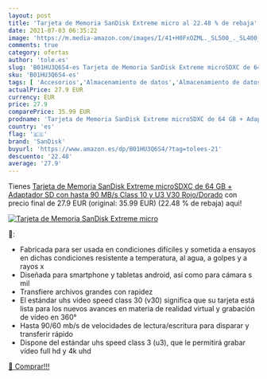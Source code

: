 ```yaml
---
layout: post
title: 'Tarjeta de Memoria SanDisk Extreme micro al 22.48 % de rebaja'
date: 2021-07-03 06:35:22
image: 'https://m.media-amazon.com/images/I/41+H0FxOZML._SL500_._SL400_.jpg'
comments: true
category: ofertas
author: 'tole.es'
slug: 'B01HU3Q6S4-es Tarjeta de Memoria SanDisk Extreme microSDXC de 64 GB +...'
sku: 'B01HU3Q6S4-es'
tags: [ 'Accesorios','Almacenamiento de datos','Almacenamiento de datos externo','Armarios y estanterías','Informática','Tarjetas de memoria','Tarjetas microSD','sandisk', ]
actualPrice: 27.9 EUR
currency: EUR
price: 27.9
comparePrice: 35.99 EUR
prodname: 'Tarjeta de Memoria SanDisk Extreme microSDXC de 64 GB + Adaptador SD con hasta 90 MB/s  Class 10 y U3  V30  Rojo/Dorado'
country: 'es'
flag: '🇪🇸'
brand: 'SanDisk'
buyurl: 'https://www.amazon.es/dp/B01HU3Q6S4/?tag=tolees-21'
descuento: '22.48'
average: '27.9'
---
```


Tienes [Tarjeta de Memoria SanDisk Extreme microSDXC de 64 GB + Adaptador SD con hasta 90 MB/s  Class 10 y U3  V30  Rojo/Dorado](https://www.amazon.es/dp/B01HU3Q6S4/?tag=tolees-21) con precio final de  27.9 EUR (original: 35.99 EUR) (22.48 %  de rebaja) aqui!

[![Tarjeta de Memoria SanDisk Extreme micro](https://m.media-amazon.com/images/I/41+H0FxOZML._SL500_._SL400_.jpg)](https://www.amazon.es/dp/B01HU3Q6S4/?tag=tolees-21)

🔎:

- Fabricada para ser usada en condiciones difíciles y sometida a ensayos en dichas condiciones resistente a temperatura, al agua, a golpes y a rayos x
- Diseñada para smartphone y tabletas android, así como para cámara s mil
- Transfiere archivos grandes con rapidez
- El estándar uhs video speed class 30 (v30) significa que su tarjeta está lista para los nuevos avances en materia de realidad virtual y grabación de vídeo en 360°
- Hasta 90/60 mb/s de velocidades de lectura/escritura para disparar y transferir rápido
- Dispone del estándar uhs speed class 3 (u3), que le permitirá grabar vídeo full hd y 4k uhd

[🛒 Comprar!!!](https://www.amazon.es/dp/B01HU3Q6S4/?tag=tolees-21)
